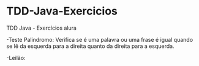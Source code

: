 # TDD-Java-Exercicios
TDD Java - Exercícios alura

-Teste Palindromo: 
Verifica se é uma palavra ou uma frase é igual quando se lê da esquerda para a direita quanto da direita para a esquerda.

-Leilão:
